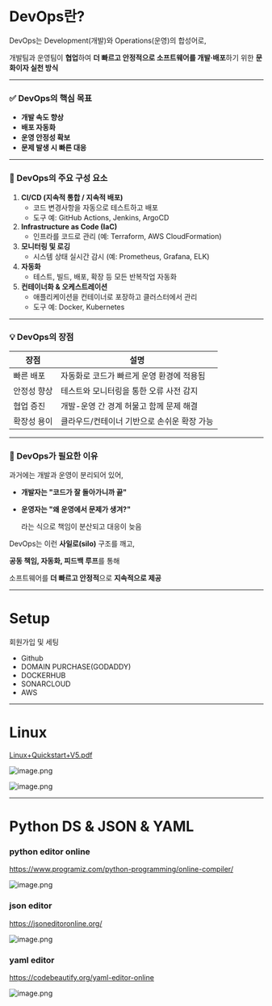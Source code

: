 # DevOps란?

DevOps는 Development(개발)와 Operations(운영)의 합성어로,

개발팀과 운영팀이 **협업**하여 **더 빠르고 안정적으로 소프트웨어를 개발·배포**하기 위한 **문화이자 실천 방식**

---

### ✅ DevOps의 핵심 목표

- **개발 속도 향상**
- **배포 자동화**
- **운영 안정성 확보**
- **문제 발생 시 빠른 대응**

---

### 🔧 DevOps의 주요 구성 요소

1. **CI/CD (지속적 통합 / 지속적 배포)**
    - 코드 변경사항을 자동으로 테스트하고 배포
    - 도구 예: GitHub Actions, Jenkins, ArgoCD
2. **Infrastructure as Code (IaC)**
    - 인프라를 코드로 관리 (예: Terraform, AWS CloudFormation)
3. **모니터링 및 로깅**
    - 시스템 상태 실시간 감시 (예: Prometheus, Grafana, ELK)
4. **자동화**
    - 테스트, 빌드, 배포, 확장 등 모든 반복작업 자동화
5. **컨테이너화 & 오케스트레이션**
    - 애플리케이션을 컨테이너로 포장하고 클러스터에서 관리
    - 도구 예: Docker, Kubernetes

---

### 💡 DevOps의 장점

| 장점 | 설명 |
| --- | --- |
| 빠른 배포 | 자동화로 코드가 빠르게 운영 환경에 적용됨 |
| 안정성 향상 | 테스트와 모니터링을 통한 오류 사전 감지 |
| 협업 증진 | 개발-운영 간 경계 허물고 함께 문제 해결 |
| 확장성 용이 | 클라우드/컨테이너 기반으로 손쉬운 확장 가능 |

---

### 📌 DevOps가 필요한 이유

과거에는 개발과 운영이 분리되어 있어,

- **개발자는 "코드가 잘 돌아가니까 끝"**
- **운영자는 "왜 운영에서 문제가 생겨?"**
    
    라는 식으로 책임이 분산되고 대응이 늦음
    

DevOps는 이런 **사일로(silo)** 구조를 깨고,

**공동 책임, 자동화, 피드백 루프**를 통해

소프트웨어를 **더 빠르고 안정적**으로 **지속적으로 제공**

---

# Setup

회원가입 및 세팅

- Github
- DOMAIN PURCHASE(GODADDY)
- DOCKERHUB
- SONARCLOUD
- AWS

---

# Linux

[Linux+Quickstart+V5.pdf](attachment:a1887ba0-0970-41db-a406-e5b0201e5719:LinuxQuickstartV5.pdf)

![image.png](attachment:3c0c6432-dfb7-4b7b-987e-9915e10e67cb:image.png)

![image.png](attachment:9624d61d-f780-4ef6-bf96-7349583f0f44:image.png)

---

# Python DS & JSON & YAML

### python editor online

https://www.programiz.com/python-programming/online-compiler/

![image.png](attachment:bc7b3cd7-647e-45ae-9cfd-de6bd45f32b9:image.png)

### json editor

https://jsoneditoronline.org/

![image.png](attachment:e7e699ae-d5ff-4fbe-93e7-b40e389327df:image.png)

### yaml editor

https://codebeautify.org/yaml-editor-online

![image.png](attachment:092239c2-bbd9-43f7-b141-a096ce436a1a:image.png)